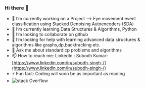### Hi there 👋


- 🔭 I’m currently working on a Project --> Eye movement event classification using Stacked
Denoising Autoencoders (SDA)
- 🌱 I’m currently learning Data Structures & Algorithms, Python
- 👯 I’m looking to collaborate on github
- 🤔 I’m looking for help with learning advanced data structures & algorithms like graphs,dp,backtracking etc.
- 💬 Ask me about standard cp problems and algorithms 
- 📫 How to reach me: LinkedIn : Subodh Kumar-[https://www.linkedin.com/in/subodh-singh-/](https://www.linkedin.com/in/subodh-singh-/)
- ⚡ Fun fact: Coding will soon be as important as reading
- ![stack Overflow](https://media.geeksforgeeks.org/wp-content/cdn-uploads/Competitive-Programming-1.jpg)
